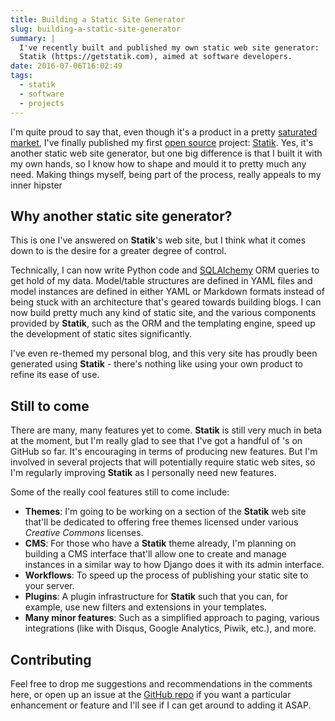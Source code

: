 ```yaml
---
title: Building a Static Site Generator
slug: building-a-static-site-generator
summary: |
  I've recently built and published my own static web site generator:
  Statik (https://getstatik.com), aimed at software developers.
date: 2016-07-06T16:02:49
tags:
  - statik
  - software
  - projects
---
```


I'm quite proud to say that, even though it's a product in a pretty [saturated
market](https://www.staticgen.com/), I've finally published my first [open
source](https://github.com/thanethomson/statik) project:
[Statik](https://getstatik.com). Yes, it's another static web site generator,
but one big difference is that I built it with my own hands, so I know how to
shape and mould it to pretty much any need. Making things myself, being part of
the process, really appeals to my inner hipster <i class="fa fa-smile-o"></i>

## Why another static site generator?
This is one I've answered on **Statik**'s web site, but I think what it comes
down to is the desire for a greater degree of control.

Technically, I can now write Python code and
[SQLAlchemy](http://www.sqlalchemy.org/) ORM queries to get hold of my data.
Model/table structures are defined in YAML files and model instances are defined
in either YAML or Markdown formats instead of being stuck with an architecture
that's geared towards building blogs. I can now build pretty much any kind
of static site, and the various components provided by **Statik**, such as
the ORM and the templating engine, speed up the development of static sites
significantly.

I've even re-themed my personal blog, and this very site has proudly been
generated using **Statik** - there's nothing like using your own product to
refine its ease of use.

## Still to come
There are many, many features yet to come. **Statik** is still very much in
beta at the moment, but I'm really glad to see that I've got a handful of
<i class="fa fa-star"></i>'s on GitHub so far. It's encouraging in terms of
producing new features. But I'm involved in several projects that will
potentially require static web sites, so I'm regularly improving **Statik**
as I personally need new features.

Some of the really cool features still to come include:

  * **Themes**: I'm going to be working on a section of the **Statik** web site
    that'll be dedicated to offering free themes licensed under various
    *Creative Commons* licenses.
  * **CMS**: For those who have a **Statik** theme already, I'm planning on
    building a CMS interface that'll allow one to create and manage instances
    in a similar way to how Django does it with its admin interface.
  * **Workflows**: To speed up the process of publishing your static site to
    your server.
  * **Plugins**: A plugin infrastructure for **Statik** such that you can,
    for example, use new filters and extensions in your templates.
  * **Many minor features**: Such as a simplified approach to paging, various
    integrations (like with Disqus, Google Analytics, Piwik, etc.), and more.

## Contributing
Feel free to drop me suggestions and recommendations in the comments here,
or open up an issue at the [GitHub repo](https://github.com/thanethomson/statik)
if you want a particular enhancement or feature and I'll see if I can get around
to adding it ASAP.
